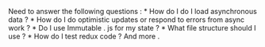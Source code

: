 Need
to
answer
the
following
questions
:
*
How
do
I
do
I
load
asynchronous
data
?
*
How
do
I
do
optimistic
updates
or
respond
to
errors
from
async
work
?
*
Do
I
use
Immutable
.
js
for
my
state
?
*
What
file
structure
should
I
use
?
*
How
do
I
test
redux
code
?
And
more
.
